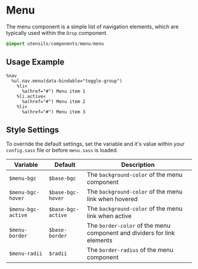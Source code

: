 
# Menu
The menu component is a simple list of navigation elements, which are
typically used within the `Drop` component.

```sass
@import utensils/components/menu/menu
```

## Usage Example

<!--~ markup/menu.html.haml -->
```haml
%nav
  %ul.nav.menu(data-bindable="toggle-group")
    %li<
      %a(href="#") Menu item 1
    %li.active<
      %a(href="#") Menu item 2
    %li<
      %a(href="#") Menu item 3
```
<!-- end -->

## Style Settings
To override the default settings, set the variable and it's value within
your `config.sass` file or before `menu.sass` is loaded.

Variable           | Default            | Description
------------------ | ------------------ | -------------------------------------------
`$menu-bgc`        | `$base-bgc`        | The `background-color` of the menu component
`$menu-bgc-hover`  | `$base-bgc-hover`  | The `background-color` of the menu link when hovered
`$menu-bgc-active` | `$base-bgc-active` | The `background-color` of the menu link when active
`$menu-border`     | `$base-border`     | The `border-color` of the menu component and dividers for link elements
`$menu-radii`      | `$radii`           | The `border-radius` of the menu component

